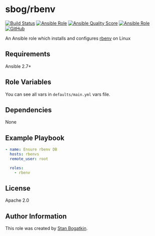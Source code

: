 # sbog/rbenv

[![Build Status](https://travis-ci.com/sorrowless/ansible_rbenv.svg?branch=master)](https://travis-ci.com/sorrowless/ansible_rbenv)
[![Ansible Role](https://img.shields.io/ansible/role/00000)](https://galaxy.ansible.com/sorrowless/rbenv)
[![Ansible Quality Score](https://img.shields.io/ansible/quality/00000)](https://galaxy.ansible.com/sorrowless/rbenv)
[![Ansible Role](https://img.shields.io/ansible/role/d/00000)](https://galaxy.ansible.com/sorrowless/rbenv)
[![GitHub](https://img.shields.io/github/license/sorrowless/ansible_rbenv)](https://github.com/sorrowless/ansible_rbenv/blob/master/LICENSE)

An Ansible role which installs and configures [rbenv](https://github.com/rbenv/rbenv) on Linux

## Requirements

Ansible 2.7+

## Role Variables

You can see all vars in `defaults/main.yml` vars file.

## Dependencies

None

## Example Playbook

```yaml
- name: Ensure rbenv DB
  hosts: rbenvs
  remote_user: root

  roles:
    - rbenv
```

## License

Apache 2.0

## Author Information

This role was created by [Stan Bogatkin](https://sbog.ru).
